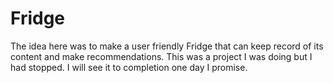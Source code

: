 # Fridge
The idea here was to make a user friendly Fridge that can keep record of its content and make recommendations. This was a project I was doing but I had stopped. I will see it to completion one day I promise. 
